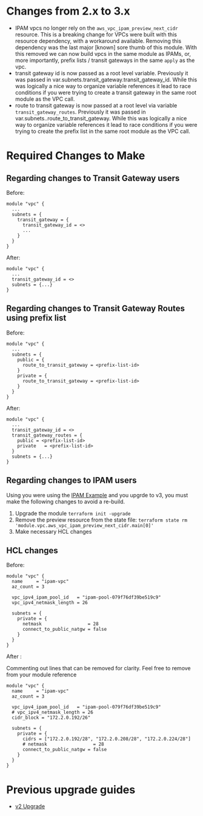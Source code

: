 # Changes from 2.x to 3.x

- IPAM vpcs no longer rely on the `aws_vpc_ipam_preview_next_cidr` resource. This is a breaking change for VPCs were built with this resource dependency, with a workaround available. Removing this dependency was the last major [known] sore thumb of this module. With this removed we can now build vpcs in the same module as IPAMs, or, more importantly, prefix lists / transit gateways in the same `apply` as the vpc.
- transit gateway id is now passed as a root level variable. Previously it was passed in var.subnets.transit_gateway.transit_gateway_id. While this was logically a nice way to organize variable references it lead to race conditions if you were trying to create a transit gateway in the same root module as the VPC call.
- route to transit gateway is now passed at a root level via variable `transit_gateway_routes`. Previously it was passed in var.subnets.<subnet-name>.route_to_transit_gateway. While this was logically a nice way to organize variable references it lead to race conditions if you were trying to create the prefix list in the same root module as the VPC call.

# Required Changes to Make

## Regarding changes to Transit Gateway users

Before:

```hcl
module "vpc" {
  ...
  subnets = {
    transit_gateway = {
      transit_gateway_id = <>
      ...
    }
  }
}
```

After:

```hcl
module "vpc" {
  ...
  transit_gateway_id = <>
  subnets = {...}
}
```

## Regarding changes to Transit Gateway Routes using prefix list

Before:

```hcl
module "vpc" {
  ...
  subnets = {
    public = {
      route_to_transit_gateway = <prefix-list-id>
    }
    private = {
      route_to_transit_gateway = <prefix-list-id>
    }
  }
}
```

After:

```hcl
module "vpc" {
  ...
  transit_gateway_id = <>
  transit_gateway_routes = {
    public = <prefix-list-id>
    private   = <prefix-list-id>
  }
  subnets = {...}
}
```

## Regarding changes to IPAM users

Using you were using the [IPAM Example](https://github.com/aws-ia/terraform-aws-vpc/blob/main/examples/ipam/main.tf) and you upgrde to v3, you must make the following changes to avoid a re-build.

1. Upgrade the module `terraform init -upgrade`
1. Remove the preview resource from the state file: `terraform state rm 'module.vpc.aws_vpc_ipam_preview_next_cidr.main[0]'`
1. Make necessary HCL changes

## HCL changes

Before:

```hcl
module "vpc" {
  name     = "ipam-vpc"
  az_count = 3

  vpc_ipv4_ipam_pool_id   = "ipam-pool-079f76df39be519c9"
  vpc_ipv4_netmask_length = 26

  subnets = {
    private = {
      netmask                 = 28
      connect_to_public_natgw = false
    }
  }
}
```

After :

Commenting out lines that can be removed for clarity. Feel free to remove from your module reference

```hcl
module "vpc" {
  name     = "ipam-vpc"
  az_count = 3

  vpc_ipv4_ipam_pool_id   = "ipam-pool-079f76df39be519c9"
  # vpc_ipv4_netmask_length = 26
  cidr_block = "172.2.0.192/26"

  subnets = {
    private = {
      cidrs = ["172.2.0.192/28", "172.2.0.208/28", "172.2.0.224/28"]
      # netmask                 = 28
      connect_to_public_natgw = false
    }
  }
}
```

# Previous upgrade guides

- [v2 Upgrade](https://github.com/aws-ia/terraform-aws-vpc/blob/c60216fed89e9617f9357d894462b1282c63682f/UPGRADE-GUIDE-2.0.md)
